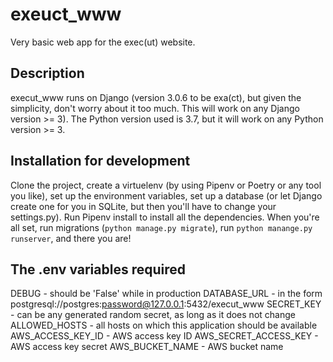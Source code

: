 # exeuct_www

Very basic web app for the exec(ut) website. 

## Description

execut_www runs on Django (version 3.0.6 to be exa(ct), but given the simplicity, don't worry about it too much. This will work on any Django version >= 3). The Python version used is 3.7, but it will work on any Python version >= 3. 

## Installation for development

Clone the project, create a virtuelenv (by using Pipenv or Poetry or any tool you like), set up the environment variables, set up a database (or let Django create one for you in SQLite, but then you'll have to change your settings.py). Run Pipenv install to install all the dependencies. When you're all set, run migrations (`python manage.py migrate`), run `python manange.py runserver`, and there you are!

## The .env variables required

DEBUG - should be 'False' while in production
DATABASE_URL - in the form postgresql://postgres:password@127.0.0.1:5432/execut_www
SECRET_KEY - can be any generated random secret, as long as it does not change
ALLOWED_HOSTS - all hosts on which this application should be available
AWS_ACCESS_KEY_ID - AWS access key ID
AWS_SECRET_ACCESS_KEY - AWS access key secret
AWS_BUCKET_NAME - AWS bucket name